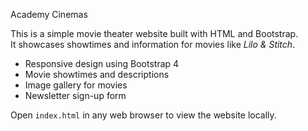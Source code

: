 Academy Cinemas

This is a simple movie theater website built with HTML and Bootstrap.  
It showcases showtimes and information for movies like *Lilo & Stitch*.


- Responsive design using Bootstrap 4
- Movie showtimes and descriptions
- Image gallery for movies
- Newsletter sign-up form


Open `index.html` in any web browser to view the website locally.


